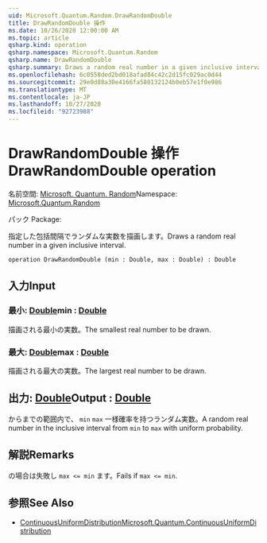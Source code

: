 ```yaml
---
uid: Microsoft.Quantum.Random.DrawRandomDouble
title: DrawRandomDouble 操作
ms.date: 10/26/2020 12:00:00 AM
ms.topic: article
qsharp.kind: operation
qsharp.namespace: Microsoft.Quantum.Random
qsharp.name: DrawRandomDouble
qsharp.summary: Draws a random real number in a given inclusive interval.
ms.openlocfilehash: 6c0558ded2bd018afad84c42c2d15fc029ac0d44
ms.sourcegitcommit: 29e0d88a30e4166fa580132124b0eb57e1f0e986
ms.translationtype: MT
ms.contentlocale: ja-JP
ms.lasthandoff: 10/27/2020
ms.locfileid: "92723988"
---
```

# <a name="drawrandomdouble-operation"></a><span data-ttu-id="3f559-102">DrawRandomDouble 操作</span><span class="sxs-lookup"><span data-stu-id="3f559-102">DrawRandomDouble operation</span></span>

<span data-ttu-id="3f559-103">名前空間: [Microsoft. Quantum. Random](xref:Microsoft.Quantum.Random)</span><span class="sxs-lookup"><span data-stu-id="3f559-103">Namespace: [Microsoft.Quantum.Random](xref:Microsoft.Quantum.Random)</span></span>

<span data-ttu-id="3f559-104">パック [](https://nuget.org/packages/)</span><span class="sxs-lookup"><span data-stu-id="3f559-104">Package: [](https://nuget.org/packages/)</span></span>


<span data-ttu-id="3f559-105">指定した包括間隔でランダムな実数を描画します。</span><span class="sxs-lookup"><span data-stu-id="3f559-105">Draws a random real number in a given inclusive interval.</span></span>

```qsharp
operation DrawRandomDouble (min : Double, max : Double) : Double
```


## <a name="input"></a><span data-ttu-id="3f559-106">入力</span><span class="sxs-lookup"><span data-stu-id="3f559-106">Input</span></span>

### <a name="min--double"></a><span data-ttu-id="3f559-107">最小: [Double](xref:microsoft.quantum.lang-ref.double)</span><span class="sxs-lookup"><span data-stu-id="3f559-107">min : [Double](xref:microsoft.quantum.lang-ref.double)</span></span>

<span data-ttu-id="3f559-108">描画される最小の実数。</span><span class="sxs-lookup"><span data-stu-id="3f559-108">The smallest real number to be drawn.</span></span>


### <a name="max--double"></a><span data-ttu-id="3f559-109">最大: [Double](xref:microsoft.quantum.lang-ref.double)</span><span class="sxs-lookup"><span data-stu-id="3f559-109">max : [Double](xref:microsoft.quantum.lang-ref.double)</span></span>

<span data-ttu-id="3f559-110">描画される最大の実数。</span><span class="sxs-lookup"><span data-stu-id="3f559-110">The largest real number to be drawn.</span></span>



## <a name="output--double"></a><span data-ttu-id="3f559-111">出力: [Double](xref:microsoft.quantum.lang-ref.double)</span><span class="sxs-lookup"><span data-stu-id="3f559-111">Output : [Double](xref:microsoft.quantum.lang-ref.double)</span></span>

<span data-ttu-id="3f559-112">からまでの範囲内で、 `min` `max` 一様確率を持つランダム実数。</span><span class="sxs-lookup"><span data-stu-id="3f559-112">A random real number in the inclusive interval from `min` to `max` with uniform probability.</span></span>

## <a name="remarks"></a><span data-ttu-id="3f559-113">解説</span><span class="sxs-lookup"><span data-stu-id="3f559-113">Remarks</span></span>

<span data-ttu-id="3f559-114">の場合は失敗し `max <= min` ます。</span><span class="sxs-lookup"><span data-stu-id="3f559-114">Fails if `max <= min`.</span></span>

## <a name="see-also"></a><span data-ttu-id="3f559-115">参照</span><span class="sxs-lookup"><span data-stu-id="3f559-115">See Also</span></span>

- [<span data-ttu-id="3f559-116">ContinuousUniformDistribution</span><span class="sxs-lookup"><span data-stu-id="3f559-116">Microsoft.Quantum.ContinuousUniformDistribution</span></span>](xref:Microsoft.Quantum.ContinuousUniformDistribution)